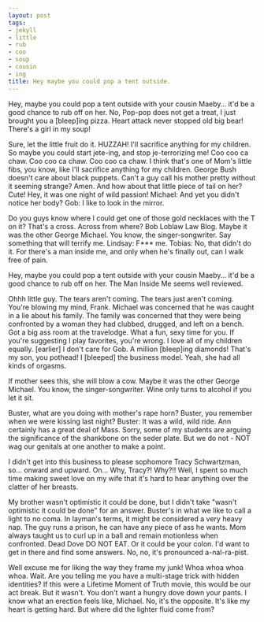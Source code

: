 ```yaml
---
layout: post
tags:
- jekyll
- little
- rub
- coo
- soup
- cousin
- ing
title: Hey maybe you could pop a tent outside.
---
```


Hey, maybe you could pop a tent outside with your cousin Maeby… it'd be a good chance to rub off on her. No, Pop-pop does not get a treat, I just brought you a [bleep]ing pizza. Heart attack never stopped old big bear! There's a girl in my soup! 

Sure, let the little fruit do it. HUZZAH! I'll sacrifice anything for my children. So maybe you could start jete-ing, and stop je-terrorizing me! Coo coo ca chaw. Coo coo ca chaw. Coo coo ca chaw. I think that's one of Mom's little fibs, you know, like I'll sacrifice anything for my children. George Bush doesn't care about black puppets. Can't a guy call his mother pretty without it seeming strange? Amen. And how about that little piece of tail on her? Cute! Hey, it was one night of wild passion! Michael: And yet you didn't notice her body? Gob: I like to look in the mirror. 

Do you guys know where I could get one of those gold necklaces with the T on it? That's a cross. Across from where? Bob Loblaw Law Blog. Maybe it was the other George Michael. You know, the singer-songwriter. Say something that will terrify me. Lindsay: F*** me. Tobias: No, that didn't do it. For there's a man inside me, and only when he's finally out, can I walk free of pain. 

Hey, maybe you could pop a tent outside with your cousin Maeby… it'd be a good chance to rub off on her. The Man Inside Me seems well reviewed. 

Ohhh little guy. The tears aren't coming. The tears just aren't coming. You're blowing my mind, Frank. Michael was concerned that he was caught in a lie about his family. The family was concerned that they were being confronted by a woman they had clubbed, drugged, and left on a bench. Got a big ass room at the travelodge.  What a fun, sexy time for you. If you're suggesting I play favorites, you're wrong. I love all of my children equally. [earlier] I don't care for Gob. A million [bleep]ing diamonds! That's my son, you pothead! I [bleeped] the business model. Yeah, she had all kinds of orgasms. 

If mother sees this, she will blow a cow. Maybe it was the other George Michael. You know, the singer-songwriter. Wine only turns to alcohol if you let it sit. 

Buster, what are you doing with mother's rape horn? Buster, you remember when we were kissing last night? Buster: It was a wild, wild ride. Ann certainly has a great deal of Mass. Sorry, some of my students are arguing the significance of the shankbone on the seder plate. But we do not - NOT wag our genitals at one another to make a point. 

I didn't get into this business to please sophomore Tracy Schwartzman, so… onward and upward. On… Why, Tracy?! Why?!! Well, I spent so much time making sweet love on my wife that it's hard to hear anything over the clatter of her breasts. 

My brother wasn't optimistic it could be done, but I didn't take "wasn't optimistic it could be done" for an answer. Buster's in what we like to call a light to no coma. In layman's terms, it might be considered a very heavy nap. The guy runs a prison, he can have any piece of ass he wants. Mom always taught us to curl up in a ball and remain motionless when confronted. Dead Dove DO NOT EAT. Or it could be your colon. I'd want to get in there and find some answers. No, no, it's pronounced a-nal-ra-pist. 

Well excuse me for liking the way they frame my junk! Whoa whoa whoa whoa. Wait. Are you telling me you have a multi-stage trick with hidden identities? If this were a Lifetime Moment of Truth movie, this would be our act break.  But it wasn't. You don't want a hungry dove down your pants. I know what an erection feels like, Michael. No, it's the opposite. It's like my heart is getting hard. But where did the lighter fluid come from? 

